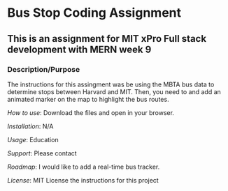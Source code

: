 # Bus Stop Coding Assignment
## This is an assignment for MIT xPro Full stack development with MERN week 9

### Description/Purpose
The instructions for this assingment was be using the MBTA bus data to determine stops between Harvard and MIT. Then, you need to and add an animated marker on the map to highlight the bus routes.

*How to use*: Download the files and open in your browser.

*Installation*: N/A

*Usage*: Education

*Support*: Please contact

*Roadmap*: I would like to add a real-time bus tracker. 

*License*: MIT License the instructions for this project
